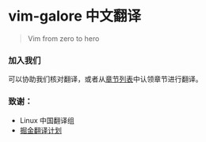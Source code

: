# vim-galore 中文翻译
> Vim from zero to hero

### 加入我们
可以协助我们核对翻译，或者从[章节列表](CONTRIBUTING.md)中认领章节进行翻译。
### 致谢：

- Linux 中国翻译组
- [掘金翻译计划](https://github.com/xitu/gold-miner)
